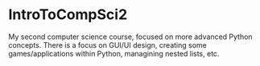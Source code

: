 # IntroToCompSci2
My second computer science course, focused on more advanced Python concepts.
There is a focus on GUI/UI design, creating some games/applications within Python, managining nested lists, etc.
